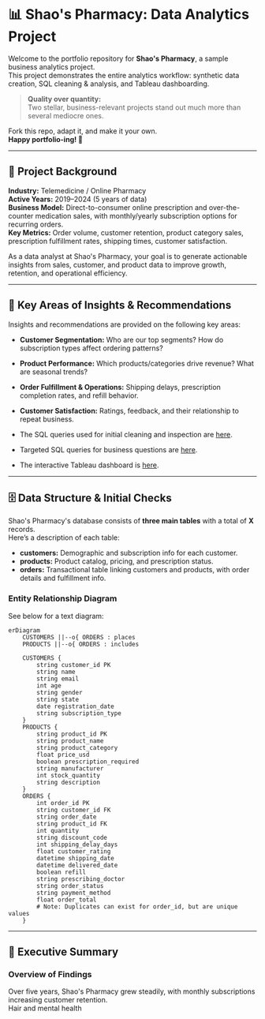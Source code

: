# 📊 Shao's Pharmacy: Data Analytics Project

Welcome to the portfolio repository for **Shao's Pharmacy**, a sample business analytics project.  
This project demonstrates the entire analytics workflow: synthetic data creation, SQL cleaning & analysis, and Tableau dashboarding.

> **Quality over quantity:**  
> Two stellar, business-relevant projects stand out much more than several mediocre ones.

Fork this repo, adapt it, and make it your own.  
**Happy portfolio-ing! 🚀**

---

## 🏢 Project Background

**Industry:** Telemedicine / Online Pharmacy  
**Active Years:** 2019–2024 (5 years of data)  
**Business Model:** Direct-to-consumer online prescription and over-the-counter medication sales, with monthly/yearly subscription options for recurring orders.  
**Key Metrics:** Order volume, customer retention, product category sales, prescription fulfillment rates, shipping times, customer satisfaction.

As a data analyst at Shao's Pharmacy, your goal is to generate actionable insights from sales, customer, and product data to improve growth, retention, and operational efficiency.

---

## 🔎 Key Areas of Insights & Recommendations

Insights and recommendations are provided on the following key areas:
- **Customer Segmentation:** Who are our top segments? How do subscription types affect ordering patterns?
- **Product Performance:** Which products/categories drive revenue? What are seasonal trends?
- **Order Fulfillment & Operations:** Shipping delays, prescription completion rates, and refill behavior.
- **Customer Satisfaction:** Ratings, feedback, and their relationship to repeat business.

- The SQL queries used for initial cleaning and inspection are [here](link).
- Targeted SQL queries for business questions are [here](link).
- The interactive Tableau dashboard is [here](link).

---

## 🗄️ Data Structure & Initial Checks

Shao's Pharmacy's database consists of **three main tables** with a total of **X** records.  
Here’s a description of each table:

- **customers:** Demographic and subscription info for each customer.
- **products:** Product catalog, pricing, and prescription status.
- **orders:** Transactional table linking customers and products, with order details and fulfillment info.

### Entity Relationship Diagram

See below for a text diagram:

```mermaid
erDiagram
    CUSTOMERS ||--o{ ORDERS : places
    PRODUCTS ||--o{ ORDERS : includes

    CUSTOMERS {
        string customer_id PK
        string name
        string email
        int age
        string gender
        string state
        date registration_date
        string subscription_type
    }
    PRODUCTS {
        string product_id PK
        string product_name
        string product_category
        float price_usd
        boolean prescription_required
        string manufacturer
        int stock_quantity
        string description
    }
    ORDERS {
        int order_id PK
        string customer_id FK
        string order_date
        string product_id FK
        int quantity
        string discount_code
        int shipping_delay_days
        float customer_rating
        datetime shipping_date
        datetime delivered_date
        boolean refill
        string prescribing_doctor
        string order_status
        string payment_method
        float order_total
        # Note: Duplicates can exist for order_id, but are unique values
    }
```

---

## 📝 Executive Summary

### **Overview of Findings**

Over five years, Shao's Pharmacy grew steadily, with monthly subscriptions increasing customer retention.  
Hair and mental health